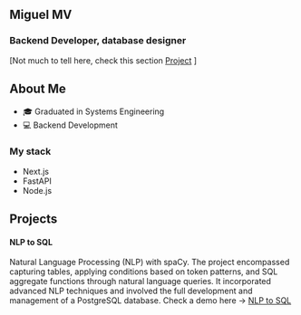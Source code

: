 ## Miguel MV
### Backend Developer, database designer

[Not much to tell here, check this section [Project](#projects) ]

## About Me

- 🎓 Graduated in Systems Engineering
- 💻 Backend Development

### My stack

- Next.js
- FastAPI
- Node.js

## Projects

#### NLP to SQL
Natural Language Processing (NLP) with spaCy. The project encompassed capturing tables, applying conditions based on token patterns, and SQL aggregate functions through natural language queries. It incorporated advanced NLP techniques and involved the full development and management of a PostgreSQL database. Check a demo here ->
[NLP to SQL](https://tholliver.vercel.app/projects/tho1-2023)

